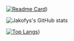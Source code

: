 [![Readme Card](https://github-readme-stats.vercel.app/api/pin/?username=jakofys&repo=isme)](https://github.com/jakofys/github-readme-stats))

![Jakofys's GitHub stats](https://github-readme-stats.vercel.app/api?username=jakofys&show_icons=true&theme=dracula)

[![Top Langs](https://github-readme-stats.vercel.app/api/wakatime?username=jakofys&layout=compact)](https://github.com/jakofys/github-readme-stats))
